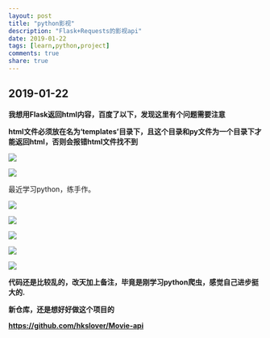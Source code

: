 ```yaml
---
layout: post
title: "python影视"
description: "Flask+Requests的影视api"
date: 2019-01-22
tags: [learn,python,project]
comments: true
share: true
---
```



## 2019-01-22

**我想用Flask返回html内容，百度了以下，发现这里有个问题需要注意**

**html文件必须放在名为‘templates’目录下，且这个目录和py文件为一个目录下才能返回html，否则会报错html文件找不到**

![](http://ww1.sinaimg.cn/large/0072BNKcly1fzfdhx9hpvj30a704va9z.jpg)

![](http://ww1.sinaimg.cn/large/0072BNKcly1fzfdi1ewwrj30ga0ewdgr.jpg)




最近学习python，练手作。

![](http://ww1.sinaimg.cn/large/0072BNKcly1fze2cjlfw9j30ep0bddgh.jpg)

![](http://ww1.sinaimg.cn/large/0072BNKcly1fze2cpw06pj30hh08ot90.jpg)

![](http://ww1.sinaimg.cn/large/0072BNKcly1fze2cvgwu6j30oc0dvdh4.jpg)

![](http://ww1.sinaimg.cn/large/0072BNKcly1fze2d021blj30at07fq35.jpg)

![](http://ww1.sinaimg.cn/large/0072BNKcly1fze2d3y6nnj30kb03sweo.jpg)

**代码还是比较乱的，改天加上备注，毕竟是刚学习python爬虫，感觉自己进步挺大的.**

**新仓库，还是想好好做这个项目的**

**https://github.com/hkslover/Movie-api**

